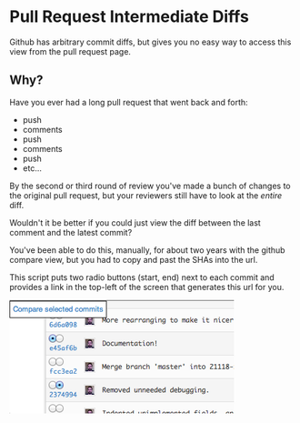 # Pull Request Intermediate Diffs
Github has arbitrary commit diffs, but gives you no easy way to access this
view from the pull request page.

## Why?
Have you ever had a long pull request that went back and forth:

* push
* comments
* push
* comments
* push
* etc...

By the second or third round of review you've made a bunch of changes to the
original pull request, but your reviewers still have to look at the *entire*
diff.

Wouldn't it be better if you could just view the diff between the last comment
and the latest commit?

You've been able to do this, manually, for about two years with the github
compare view, but you had to copy and past the SHAs into the url.

This script puts two radio buttons (start, end) next to each commit and
provides a link in the top-left of the screen that generates this url for you.

![Screenshot](https://github.com/sbuss/pull_request_intermediate_diffs/blob/master/images/screenshot1.png)
